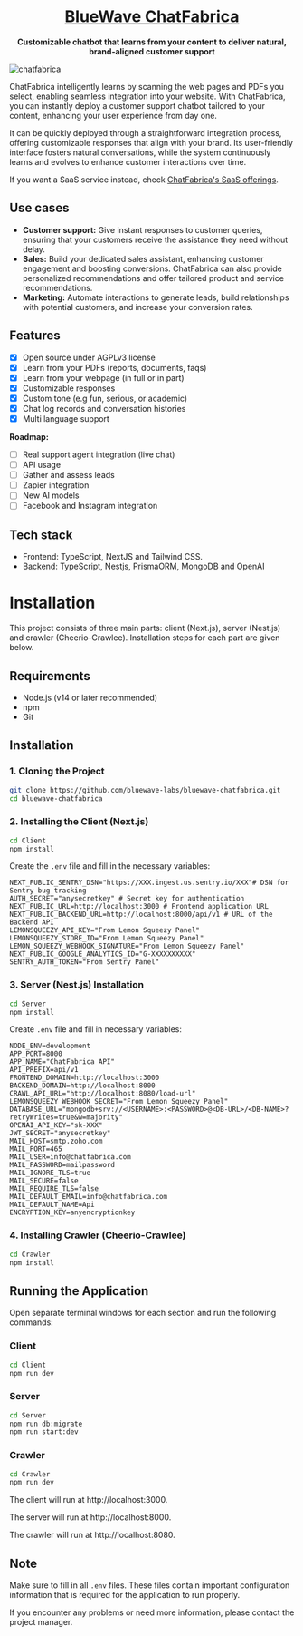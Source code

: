 <h1 align="center"><a href="https://bluewavelabs.ca" target="_blank">BlueWave ChatFabrica</a></h1>

<p align="center"><strong>Customizable chatbot that learns from your content to deliver natural, brand-aligned customer support</strong></p>

![chatfabrica](https://github.com/user-attachments/assets/3d02a7d1-5681-40c9-b673-82baf0f6aa35)

ChatFabrica intelligently learns by scanning the web pages and PDFs you select, enabling seamless integration into your website. With ChatFabrica, you can instantly deploy a customer support chatbot tailored to your content, enhancing your user experience from day one.

It can be quickly deployed through a straightforward integration process, offering customizable responses that align with your brand. Its user-friendly interface fosters natural conversations, while the system continuously learns and evolves to enhance customer interactions over time.

If you want a SaaS service instead, check [ChatFabrica's SaaS offerings](https://chatfabrica.com/).

## Use cases

- **Customer support:** Give instant responses to customer queries, ensuring that your customers receive the assistance they need without delay.
- **Sales:** Build your dedicated sales assistant, enhancing customer engagement and boosting conversions. ChatFabrica can also provide personalized recommendations and offer tailored product and service recommendations.
- **Marketing:** Automate interactions to generate leads, build relationships with potential customers, and increase your conversion rates.

## Features

- [x] Open source under AGPLv3 license
- [x] Learn from your PDFs (reports, documents, faqs)
- [x] Learn from your webpage (in full or in part)
- [x] Customizable responses
- [x] Custom tone (e.g fun, serious, or academic)
- [x] Chat log records and conversation histories
- [x] Multi language support

**Roadmap:**

- [ ] Real support agent integration (live chat)
- [ ] API usage
- [ ] Gather and assess leads
- [ ] Zapier integration
- [ ] New AI models
- [ ] Facebook and Instagram integration

## Tech stack

- Frontend: TypeScript, NextJS and Tailwind CSS.
- Backend: TypeScript, Nestjs, PrismaORM, MongoDB and OpenAI

# Installation

This project consists of three main parts: client (Next.js), server (Nest.js) and crawler (Cheerio-Crawlee). Installation steps for each part are given below.

## Requirements

- Node.js (v14 or later recommended)
- npm
- Git

## Installation

### 1. Cloning the Project

```bash
git clone https://github.com/bluewave-labs/bluewave-chatfabrica.git
cd bluewave-chatfabrica
```

### 2. Installing the Client (Next.js)

```bash
cd Client
npm install

```

Create the `.env` file and fill in the necessary variables:

```
NEXT_PUBLIC_SENTRY_DSN="https://XXX.ingest.us.sentry.io/XXX"# DSN for Sentry bug tracking
AUTH_SECRET="anysecretkey" # Secret key for authentication
NEXT_PUBLIC_URL=http://localhost:3000 # Frontend application URL
NEXT_PUBLIC_BACKEND_URL=http://localhost:8000/api/v1 # URL of the Backend API
LEMONSQUEEZY_API_KEY="From Lemon Squeezy Panel"
LEMONSQUEEZY_STORE_ID="From Lemon Squeezy Panel"
LEMON_SQUEEZY_WEBHOOK_SIGNATURE="From Lemon Squeezy Panel"
NEXT_PUBLIC_GOOGLE_ANALYTICS_ID="G-XXXXXXXXXX"
SENTRY_AUTH_TOKEN="From Sentry Panel"
```

### 3. Server (Nest.js) Installation

```bash
cd Server
npm install

```

Create `.env` file and fill in necessary variables:

```
NODE_ENV=development
APP_PORT=8000
APP_NAME="ChatFabrica API"
API_PREFIX=api/v1
FRONTEND_DOMAIN=http://localhost:3000
BACKEND_DOMAIN=http://localhost:8000
CRAWL_API_URL="http://localhost:8080/load-url"
LEMONSQUEEZY_WEBHOOK_SECRET="From Lemon Squeezy Panel"
DATABASE_URL="mongodb+srv://<USERNAME>:<PASSWORD>@<DB-URL>/<DB-NAME>?retryWrites=true&w=majority"
OPENAI_API_KEY="sk-XXX"
JWT_SECRET="anysecretkey"
MAIL_HOST=smtp.zoho.com
MAIL_PORT=465
MAIL_USER=info@chatfabrica.com
MAIL_PASSWORD=mailpassword
MAIL_IGNORE_TLS=true
MAIL_SECURE=false
MAIL_REQUIRE_TLS=false
MAIL_DEFAULT_EMAIL=info@chatfabrica.com
MAIL_DEFAULT_NAME=Api
ENCRYPTION_KEY=anyencryptionkey
```

### 4. Installing Crawler (Cheerio-Crawlee)

```bash
cd Crawler
npm install

```

## Running the Application

Open separate terminal windows for each section and run the following commands:

### Client

```bash
cd Client
npm run dev

```

### Server

```bash
cd Server
npm run db:migrate
npm run start:dev

```

### Crawler

```bash
cd Crawler
npm run dev

```

The client will run at http://localhost:3000.

The server will run at http://localhost:8000.

The crawler will run at http://localhost:8080.

## Note

Make sure to fill in all `.env` files. These files contain important configuration information that is required for the application to run properly.

If you encounter any problems or need more information, please contact the project manager.
